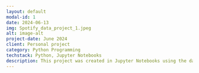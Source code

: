```yaml
---
layout: default
modal-id: 1
date: 2024-06-13
img: Spotify_data_project_1.jpeg
alt: image-alt
project-date: June 2024
client: Personal project
category: Python Programming
techstack: Python, Jupyter Notebooks
description: This project was created in Jupyter Notebooks using the data from my personal Spotify account. Data was provided by Spotify after an official request. The base for the Exploratory Data Analysis was a Women in Data Science Workshop on using Jupyter Notebooks for data analysis and visualisations. 
---
```

